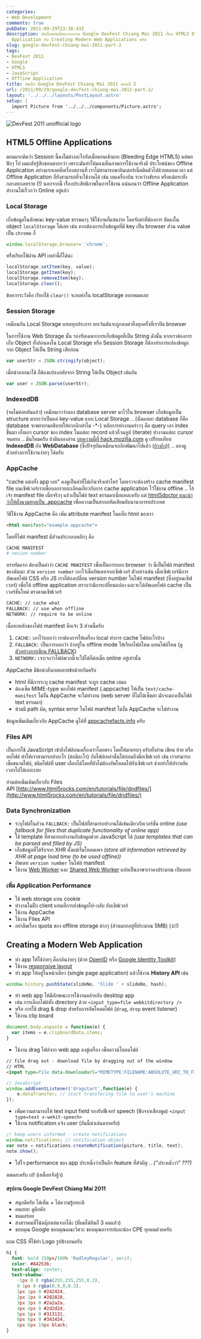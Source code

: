 ```yaml
---
categories:
- Web Development
comments: true
pubDate: 2011-09-29T23:38:43Z
description: บันทึกตอนที่สองจากงาน Google DevFest Chiang Mai 2011 เรื่อง HTML5 Offline
  Application กับ Creating Modern Web Applications ครับ
slug: google-devfest-chiang-mai-2011-part-2
tags:
- DevFest 2011
- Google
- HTML5
- JavaScript
- Offline Application
title: บันทึก Google DevFest Chiang Mai 2011 ตอนที่ 2
url: /2011/09/29/google-devfest-chiang-mai-2011-part-2/
layout: '../../../layouts/PostLayout.astro'
setup: |
  import Picture from '../../../components/Picture.astro';
---
```


![DevFest 2011 unofficial logo](https://files.armno.in.th/uploads/2011/09/devfest_custom_logo.png)

## HTML5 Offline Applications

ตอนแรกคิดว่า Session นี้คงไม่ต่างอะไรกับเมื่อตอนเช้ามาก (Bleeding Edge HTML5) แต่พอฟังๆ ไป ผมกลับรู้สึกชอบมากกว่า เพราะมันทำให้มองเห็นภาพการใช้งานจริงดี ประโยชน์ของ Offline Application อย่างแรกเลยคือเรื่องสถานที่ เราไม่สามารถพาอินเตอร์เน็ตติดตัวไปด้วยตลอดเวลา แต่ Offline Application ก็ยังสามารถที่จะใช้งานได้ เช่น บนเครื่องบิน ระหว่างขับรถ หรือแม้กระทั่งกลางทะเลทราย (!) นอกจากนี้ เรื่องประสิทธิภาพในการใช้งาน แน่นอนว่า Offline Application ทำงานได้เร็วกว่า Online อยู่แล้ว

### Local Storage

เก็บข้อมูลในลักษณะ key-value ธรรมดาๆ วิธีใช้งานก็แสนง่าย โดยจับค่าที่ต้องการ ยัดลงใน object `localStorage` ได้เลย เช่น หากต้องการเก็บข้อมูลที่มี key เป็น browser ส่วน value เป็น `chrome` ก็

```js
window.localStorage.browser= 'chrome';
```

หรือเรียกใช้ผ่าน API เหล่านี้ก็ได้นะ

```js
localStorage.setItem(key, value);
localStorage.getItem(key);
localStorage.removeItem(key);
localStorage.clear();
```

ข้อควรระวังคือ เรียกใช้ `clear()` จะลบค่าใน localStorage ออกหมดเลย


### Session Storage


เหมือนกัน Local Storage แทบทุกประการ ยกเว้นมันจะถูกลบค่าทิ้งทุกครั้งที่เราปิด browser

ในการใช้งาน Web Storage นั้น รองรับเฉพาะการเก็บข้อมูลที่เป็น String ดังนั้น หากเราต้องการเก็บ Object ทั้งก้อนลงใน Local Storage หรือ Session Storage ก็ต้องทำการแปลงข้อมูลจาก Object ให้เป็น String เสียก่อน

```js
var userStr = JSON.stringify(object);
```

เมื่อนำออกมาใช้ ก็ต้องแปลงกลับจาก String ให้เป็น Object เช่นกัน

```js
var user = JSON.parse(userStr);
```

### IndexedDB

(จดไม่ค่อยทันแล้ว) เหมือนเราจำลอง database server มาไว้ใน browser เก็บข้อมูลเป็น structure มากกว่าเป็นแค่ key-value แบบ Local Storage .. (นั่นแหละ database ก็คือ database จะพยายามอธิบายให้ยากอีกทำไม -*-) หลักการทำงานคร่าวๆ คือ query เอา index ขึ้นมา เก็บเอา cursor ของ index ในแต่ละ record แล้วก็วนลูป (iterate) ทำงานแต่ละ cursor จนครบ .. มึนไหมครับ ถ้ามึนลองอ่าน [บทความนี้ที่ hack.mozilla.com](http://hacks.mozilla.org/2010/06/comparing-indexeddb-and-webdatabase/) ดู เปรียบเทียบ **IndexedDB** กับ **WebDatabase** (ซึ่งปัจจุบันเหมือนจะเลิกพัฒนาไปแล้ว ([อ้างอิง](http://www.w3.org/TR/webdatabase/))) .. ลองดูตัวอย่างการใช้งานง่ายๆ ได้ครับ

### AppCache

"cache แม่งทั้ง app เลย" คงดูเป็นคำที่ไม่เกินจริงเท่าไหร่ โดยเราจะต้องสร้าง cache manifest file บนเซิฟเวอร์เราเพื่อบอกรายละเอียดเกี่ยวกับการ cache application ไว้ใช้ยาม offline .. ไอ้เจ้า manifest file เนี่ยจริงๆ แล้วเป็นไฟล์ text ธรรมดาเนี่ยแหละครับ แต่ [html5doctor แนะนำว่าให้ตั้งนามสกุลเป็น .appcache](http://html5doctor.com/go-offline-with-application-cache/) เพื่อความเป็นสากลทัดเทียมกับนานาอารยประเทศ

วิธีใช้งาน AppCache คือ เพิ่ม attribute manifest ในแท็ก html ของเรา

```html
<html manifest="example.appcache">
```

โดยที่ไฟล์ manifest มีส่วนประกอบหลักๆ คือ

```sh
CACHE MANIFEST
# vesion number
```

บรรทัดแรก ต้องเป็นคำว่า `CACHE MANIFEST` เพื่อเป็นการบอก browser ว่า นี่เป็นไฟล์ manifest ของฉันนะ ส่วน `version number` เอาไว้เช็คอัพเดทจากเซิฟเวอร์ ตัวอย่างเช่น เมื่อเซิฟเวอร์มีการอัพเดทไฟล์ CSS หรือ JS เราก็ต้องเปลี่ยน version number ในไฟล์ manifest (ซึ่งอยู่บนเซิฟเวอร์) เพื่อให้ offline application ทราบว่ามีการเปลี่ยนแปลง และจะได้อัพเดทไฟล์ cache เป็นเวอร์ชั่นใหม่ ตรงตามเซิฟเวอร์

```sh
CACHE: // cache what
FALLBACK: // use when offline
NETWORK: // require to be online
```

เนื้อหาหลักของไฟล์ manifest คือเจ้า 3 ส่วนนี้ครับ

1. `CACHE:` เอาไว้บอกว่า เราต้องการให้เครื่อง local ทำการ cache ไฟล์อะไรบ้าง
2. `FALLBACK:` เป็นการบอกว่า ถ้าอยู่ใน offline mode ให้เรียกไฟล์ไหน แทนไฟล์ไหน ([ดูตัวอย่างการเขียน FALLBACK](http://html5doctor.com/go-offline-with-application-cache/#fallback))
3. `NETWORK:` เจาะจงว่าไฟล์พวกนี้จะใช้ได้ก็ต่อเมื่อ online อยู่เท่านั้น

AppCache มีข้อน่าสังเกตหลายข้อด้วยกันครับ

* html ที่มีการระบุ cache manifest จะถูก cache เสมอ
* ต้องเซ็ต MIME-type ของไฟล์ manifest (.appcache) ให้เป็น `text/cache-manifest` ไม่งั้น AppCache จะไม่ทำงาน (web server ที่ไม่ได้เซ็ตค่า มักจะมองเป็นไฟล์ text ธรรมดา)
* ห้ามมี path ผิด, syntax error ในไฟล์ manifest ไม่งั้น AppCache จะไม่ทำงาน

ข้อมูลเพิ่มเติมเกี่ยวกับ AppCache ดูได้ที่ [appcachefacts.info](http://appcachefacts.info) ครับ


### Files API


เป็นการใช้ JavaScript เข้าถึงไฟล์บนเครื่องเราโดยตรง โดยให้มาครบๆ ครับทั้งอ่าน เขียน ย้าย หรือลบไฟล์ ทำให้เราสามารถทำอะไร (ต่อมิอะไร) กับไฟล์เหล่านั้นได้ก่อนถึงมือเซิฟเวอร์ เช่น เราสามารถเช็คขนาดไฟล์, ชนิดไฟล์ที่ user เลือกได้โดยที่ยังไม่ต้องอัพโหลดไปยังเซิฟเวอร์ ช่วยทำให้ประหยัดเวลาไปได้เยอะเลย

อ่านต่อเพิ่มเติมเกี่ยวกับ Files API [http://www.html5rocks.com/en/tutorials/file/dndfiles/](http://www.html5rocks.com/en/tutorials/file/dndfiles/)

### Data Synchronization

* ระบุไฟล์ในส่วน `FALLBACK:` เป็นไฟล์ที่สามารถทำงานได้เช่นเดียวกับเวอร์ชั่น online <i>(use fallback for files that duplicate functionality of online app)</i>
* ใช้ template ที่สามารถทำงานกับข้อมูลด้วย JavaScript ได้ <i>(use templates that can be parsed and filled by JS)</i>
* เก็บข้อมูลที่ได้รับจาก XHR ตั้งแต่เริ่มโหลดเพจ <i>(store all information retrieved by XHR at page load time (to be used offline))</i>
* อัพเดท `version number` ในไฟล์ manifest
* ใช้งาน [Web Worker](http://www.html5rocks.com/en/tutorials/workers/basics/) และ [Shared Web Worker](http://www.sitepoint.com/javascript-shared-web-workers-html5/) แปลเป็นภาษาเราคงประมาณ เปิดบอท

### เพิ่ม Application Performance

* ใช้ web storage แทน cookie
* ทำงานในฝั่ง client แทนที่การส่งข้อมูลไป-กลับ กับเซิฟเวอร์
* ใช้งาน AppCache
* ใช้งาน Files API
* อย่าลืมเรื่อง quota ของ offline storage ต่างๆ (ส่วนมากอยู่ที่ประมาณ 5MB) (ง่ะ!)

## Creating a Modern Web Application

* ทำ app ให้ใช้ง่ายๆ ล็อกอินง่ายๆ (ด้วย [OpenID](https://openid.org/home) หรือ [Google Identity Toolkit](http://code.google.com/apis/identitytoolkit/))
* ใช้งาน [responsive layout](http://coding.smashingmagazine.com/2011/01/12/guidelines-for-responsive-web-design/)
* ทำ app ให้อยู่ในหน้าเดียว (single page application) แล้วใช้งาน **History API** เช่น

```js
window.history.pushState(slideNo, 'Slide ' + slideNo, hash);
```

* ทำ web app ให้มีลักษณะการใช้งานคล้ายกับ desktop app
* เช่น การเลือกไฟล์ทั้ง directory ด้วย `<input type=file webkitdirectory />`
* หรือ การใช้ drag & drop สำหรับการอัพโหลดไฟล์ (`drag`, `drop` event listener)
* ใช้งาน clip board

```js
document.body.onpaste = function(e) {
  var items = e.clipboardData.items;
}
```

* ใช้งาน drag ไฟล์จาก web app ลงสู่เครื่อง เพื่อดาวน์โหลดไฟล์

```html
// file drag out - download file by dragging out of the window
// HTML
<input type=file data-downloadurl="MIMETYPE:FILENAME:ABSOLUTE_URI_TO_FILE" />
```

```js
// JavaScript
window.addEventListener('dragstart',function(e) {
    e.dataTransfer; // start transfering file to user's machine
});
```

* เพิ่มความสามารถให้ text input field รองรับฟีเจอร์ speech (ฟังจากเสียงพูด) `<input type=text x-wekit-speech>`
* ใช้งาน notification แจ้ง user (อันนี้น่าเล่นมากครับ)

```js
// keep users informed - create notifications
window.notifications; // notification object
var note = notifications.createNotification(picture, title, text);
note.show();
```

* ใส่ใจ performance ของ app ประหนึ่งว่าเป็นอีก feature ที่สำคัญ .. <i>("ประหนึ่งว่า" ???)</i>

หมดละครับ เย่! (เหนื่อยจังฮู้ว)

#### สรุปงาน Google DevFest Chiang Mai 2011

* สนุกดีครับ ได้เห็น + ได้ความรู้เยอะดี
* คนเยอะ ดูคึกคัก
* ขนมอร่อย
* สงสารคนที่โน้ตบุ๊กหล่นจากโต๊ะ (ที่ผมได้ยินก็ 3 คนแล้ว)
* ขอบคุณ Google ขอบคุณคณะวิศวะ ขอบคุณอาจารย์และน้อง CPE ทุกคนด้วยครับ

แถม CSS ที่ใช้ทำ Logo รูปข้างบนครับ


```css
h1 {
  font: bold 150px/100% 'RadleyRegular', serif;
  color: #A42536;
  text-align: center;
  text-shadow:
    -1px 0 0 rgba(255,255,255,0.2),
    0 1px 0 rgba(0,0,0,0.2),
    1px 1px 0 #242424,
    2px 2px 0 #282828,
    3px 3px 0 #2a2a2a,
    4px 4px 0 #2d2d2d,
    5px 5px 0 #313131,
    6px 6px 0 #343434,
    6px 6px 10px black;
}
```
